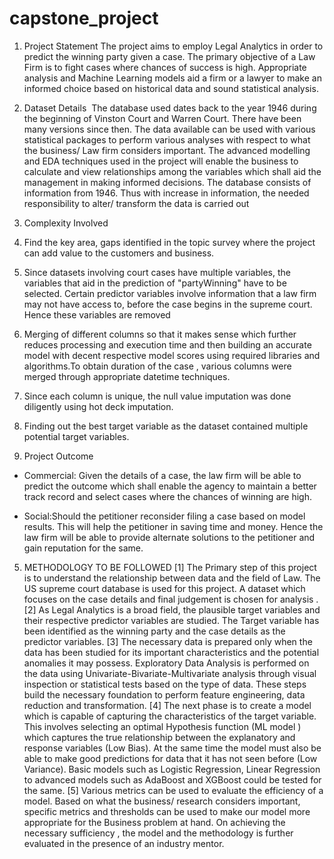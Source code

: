 # capstone_project
1. Project Statement
The project aims to employ Legal Analytics in order to predict the winning party given a case. The primary
objective of a Law Firm is to fight cases where chances of success is high. Appropriate analysis and Machine
Learning models aid a firm or a lawyer to make an informed choice based on historical data and sound
statistical analysis.

2. Dataset Details 
The database used dates back to the year 1946 during the beginning of Vinston Court and Warren Court.
There have been many versions since then. The data available can be used with various statistical packages
to perform various analyses with respect to what the business/ Law firm considers important. The advanced
modelling and EDA techniques used in the project will enable the business to calculate and view
relationships among the variables which shall aid the management in making informed decisions. The
database consists of information from 1946. Thus with increase in information, the needed responsibility to
alter/ transform the data is carried out

3. Complexity Involved
1. Find the key area, gaps identified in the topic survey where the project can add value to the
customers and business.
2. Since datasets involving court cases have multiple variables, the variables that aid in the prediction of
"partyWinning" have to be selected. Certain predictor variables involve information that a law firm may
not have access to, before the case begins in the supreme court. Hence these variables are removed
3. Merging of different columns so that it makes sense which further reduces processing and execution
time and then building an accurate model with decent respective model scores using required
libraries and algorithms.To obtain duration of the case , various columns were merged through
appropriate datetime techniques.
4. Since each column is unique, the null value imputation was done diligently using hot deck imputation.
5. Finding out the best target variable as the dataset contained multiple potential target variables.


4. Project Outcome

- Commercial: Given the details of a case, the law firm will be able to predict the outcome which shall
enable the agency to maintain a better track record and select cases where the chances of winning are high.

- Social:Should the petitioner reconsider filing a case based on model results. This will help the petitioner in
saving time and money. Hence the law firm will be able to provide alternate solutions to the petitioner and
gain reputation for the same.


5. METHODOLOGY TO BE FOLLOWED
[1] The Primary step of this project is to understand the relationship between data and the field of Law. The
US supreme court database is used for this project. A dataset which focuses on the case details and final
judgement is chosen for analysis .
[2] As Legal Analytics is a broad field, the plausible target variables and
their respective predictor variables are studied. The Target variable has been identified as the winning party
and the case details as the predictor variables.
[3] The necessary data is prepared only when the data has
been studied for its important characteristics and the potential anomalies it may possess. Exploratory Data
Analysis is performed on the data using Univariate-Bivariate-Multivariate analysis through visual inspection or
statistical tests based on the type of data. These steps build the necessary foundation to perform feature
engineering, data reduction and transformation. 
[4] The next phase is to create a model which is capable of
capturing the characteristics of the target variable. This involves selecting an optimal Hypothesis function (ML
model ) which captures the true relationship between the explanatory and response variables (Low Bias). At
the same time the model must also be able to make good predictions for data that it has not seen before
(Low Variance). Basic models such as Logistic Regression, Linear Regression to advanced models such as
AdaBoost and XGBoost could be tested for the same. 
[5] Various metrics can be used to evaluate the
efficiency of a model. Based on what the business/ research considers important, specific metrics and
thresholds can be used to make our model more appropriate for the Business problem at hand. On achieving
the necessary sufficiency , the model and the methodology is further evaluated in the presence of an industry
mentor.
